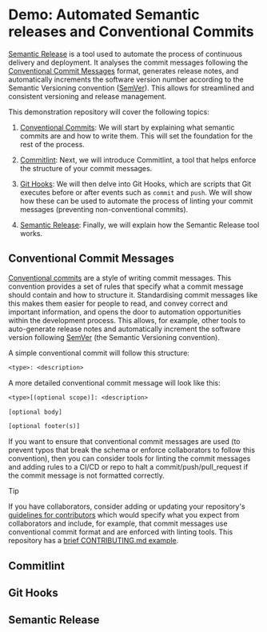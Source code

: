 # Demo: Automated Semantic releases and Conventional Commits

[Semantic Release](https://semantic-release.gitbook.io/semantic-release) is a tool used to automate the process of continuous delivery and deployment. It analyses the commit messages following the [Conventional Commit Messages](#conventional-commit-messages) format, generates release notes, and automatically increments the software version number according to the Semantic Versioning convention ([SemVer](http://semver.org/)). This allows for streamlined and consistent versioning and release management.

This demonstration repository will cover the following topics:

1. [Conventional Commits](#conventional-commit-messages): We will start by explaining what semantic commits are and how to write them. This will set the foundation for the rest of the process.

2. [Commitlint](#commitlint): Next, we will introduce Commitlint, a tool that helps enforce the structure of your commit messages.

3. [Git Hooks](#git-hooks): We will then delve into Git Hooks, which are scripts that Git executes before or after events such as `commit` and `push`. We will show how these can be used to automate the process of linting your commit messages (preventing non-conventional commits).

4. [Semantic Release](#semantic-release): Finally, we will explain how the Semantic Release tool works.

## Conventional Commit Messages

[Conventional commits](https://www.conventionalcommits.org/) are a style of writing commit messages. This convention provides a set of rules that specify what a commit message should contain and how to structure it. Standardising commit messages like this makes them easier for people to read, and convey correct and important information, and opens the door to automation opportunities within the development process. This allows, for example, other tools to auto-generate release notes and automatically increment the software version following [SemVer](http://semver.org/) (the Semantic Versioning convention).

A simple conventional commit will follow this structure:

```txt
<type>: <description>
```

A more detailed conventional commit message will look like this:

```txt
<type>[(optional scope)]: <description>

[optional body]

[optional footer(s)]
```

If you want to ensure that conventional commit messages are used (to prevent typos that break the schema or enforce collaborators to follow this convention), then you can consider tools for linting the commit messages and adding rules to a CI/CD or repo to halt a commit/push/pull_request if the commit message is not formatted correctly.

> [!TIP]
> If you have collaborators, consider adding or updating your repository's [guidelines for contributors](https://docs.github.com/en/communities/setting-up-your-project-for-healthy-contributions/setting-guidelines-for-repository-contributors) which would specify what you expect from collaborators and include, for example, that commit messages use conventional commit format and are enforced with linting tools. This repository has a [brief CONTRIBUTING.md example](./CONTRIBUTING.md).

## Commitlint


## Git Hooks


## Semantic Release

